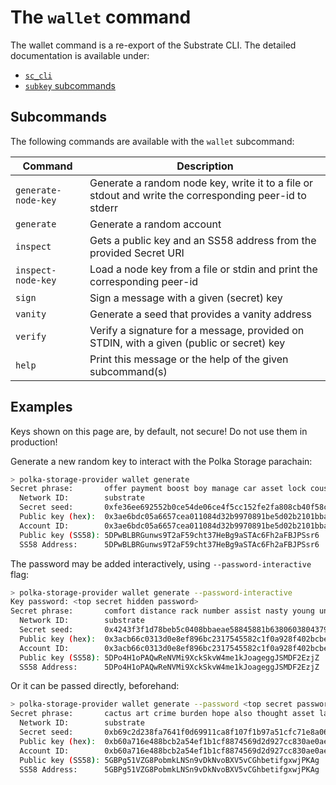 # The `wallet` command

The wallet command is a re-export of the Substrate CLI.
The detailed documentation is available under:

- [`sc_cli`](https://docs.rs/sc-cli/0.46.0/sc_cli/commands/index.html)
- [`subkey` subcommands](https://docs.substrate.io/reference/command-line-tools/subkey/#subcommands)

## Subcommands

The following commands are available with the `wallet` subcommand:

| Command             | Description                                                                                            |
| ------------------- | ------------------------------------------------------------------------------------------------------ |
| `generate-node-key` | Generate a random node key, write it to a file or stdout and write the corresponding peer-id to stderr |
| `generate`          | Generate a random account                                                                              |
| `inspect`           | Gets a public key and an SS58 address from the provided Secret URI                                     |
| `inspect-node-key`  | Load a node key from a file or stdin and print the corresponding peer-id                               |
| `sign`              | Sign a message with a given (secret) key                                                              |
| `vanity`            | Generate a seed that provides a vanity address                                                         |
| `verify`            | Verify a signature for a message, provided on STDIN, with a given (public or secret) key               |
| `help`              | Print this message or the help of the given subcommand(s)                                              |

## Examples

<div class="warning">
Keys shown on this page are, by default, not secure! Do not use them in production!
</div>

Generate a new random key to interact with the Polka Storage parachain:

```bash
> polka-storage-provider wallet generate
Secret phrase:       offer payment boost boy manage car asset lock cousin mountain vehicle setup
  Network ID:        substrate
  Secret seed:       0xfe36ee692552b0ce54de06ce4f5cc152fe2fa808cb40f58c81168bc1237208bb
  Public key (hex):  0x3ae6bdc05a6657cea011084d32b9970891be5d02b2101bbad0ca95d287f0226e
  Account ID:        0x3ae6bdc05a6657cea011084d32b9970891be5d02b2101bbad0ca95d287f0226e
  Public key (SS58): 5DPwBLBRGunws9T2aF59cht37HeBg9aSTAc6Fh2aFBJPSsr6
  SS58 Address:      5DPwBLBRGunws9T2aF59cht37HeBg9aSTAc6Fh2aFBJPSsr6
```

The password may be added interactively, using `--password-interactive` flag:

```bash
> polka-storage-provider wallet generate --password-interactive
Key password: <top secret hidden password>
Secret phrase:       comfort distance rack number assist nasty young universe lamp advice neglect ladder
  Network ID:        substrate
  Secret seed:       0x4243f3f1d78beb5c0408bbaeae58845881b638060380437967482be2d4d42bce
  Public key (hex):  0x3acb66c0313d0e8ef896bc2317545582c1f0a928f402bcbe4cdf6f37489ddb16
  Account ID:        0x3acb66c0313d0e8ef896bc2317545582c1f0a928f402bcbe4cdf6f37489ddb16
  Public key (SS58): 5DPo4H1oPAQwReNVMi9XckSkvW4me1kJoageggJSMDF2EzjZ
  SS58 Address:      5DPo4H1oPAQwReNVMi9XckSkvW4me1kJoageggJSMDF2EzjZ
```

Or it can be passed directly, beforehand:

```bash
> polka-storage-provider wallet generate --password <top secret password>
Secret phrase:       cactus art crime burden hope also thought asset lake only cheese obtain
  Network ID:        substrate
  Secret seed:       0xb69c2d238fa7641f0d69911ca8f107f1b97a51cfc71e8a06e0ec9c7329d69ff7
  Public key (hex):  0xb60a716e488bcb2a54ef1b1cf8874569d2d927cc830ae0ae1cc2612fac27f55d
  Account ID:        0xb60a716e488bcb2a54ef1b1cf8874569d2d927cc830ae0ae1cc2612fac27f55d
  Public key (SS58): 5GBPg51VZG8PobmkLNSn9vDkNvoBXV5vCGhbetifgxwjPKAg
  SS58 Address:      5GBPg51VZG8PobmkLNSn9vDkNvoBXV5vCGhbetifgxwjPKAg
```
